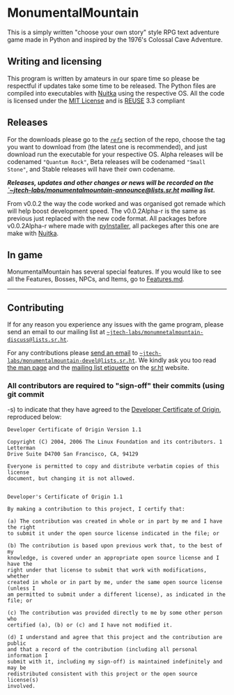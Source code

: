 <!--
SPDX-FileCopyrightText: (C) 2023-2025 jtech-labs <~jtech-labs/public@lists.sr.ht>

SPDX-License-Identifier: MIT
-->

# MonumentalMountain
This is a simply written "choose your own story" style RPG text adventure game made in Python and inspired by the 1976's Colossal Cave Adventure.

## Writing and licensing

This program is written by amateurs in our spare time so please be respectful if updates take some time to be released.
The Python files are compiled into executables with [Nuitka](https://nuitka.net) using the respective OS.
All the code is licensed under the [MIT License](LICENCES/MIT.txt) and is [REUSE](https://reuse.software) 3.3 compliant

## Releases

For the downloads please go to the [*`refs`*](https://git.sr.ht/~jtech-labs/MonumentalMountain/refs)
section of the repo, choose the tag you want to download from (the latest one is recommended),
and just download run the executable for your respective OS. Alpha releases will be codenamed `"Quantum Rock"`,
Beta releases will be codenamed `"Small Stone"`, and Stable releases will have their own codename.

___Releases, updates and other changes or news will be recorded on the
[`~jtech-labs/monumentalmountain-announce@lists.sr.ht](https://lists.sr.ht/~jtech-labs/monumentalmountain-announce) mailing list.___

From v0.0.2 the way the code worked and was organised got remade which will help boost development speed.
The v0.0.2Alpha-r is the same as previous just replaced with the new code format.
All packages before v0.0.2Alpha-r where made with [pyInstaller](https://pyinstaller.org), all packeges after this one are make with [Nuitka](https://nuitka.net).

## In game

MonumentalMountain has several special features. If you would like to see all
the Features, Bosses, NPCs, and Items, go to [Features.md](Features.md).

--- 
## Contributing

If for any reason you experience any issues with the game program, please send
an email to our mailing list at
[`~jtech-labs/monumnetalmountain-discuss@lists.sr.ht`](https://lists.sr.ht/~jtech-labs/monumentalmountain-discuss).

For any contributions please [send an email](https://git-send-email.io) to
[`~jtech-labs/monumentalmountain-devel@lists.sr.ht`](https://lists.sr.ht/~jtech-labs/monumentalmountain-devel).
We kindly ask you too read [the man page](https://man.sr.ht/lists.sr.ht/) and
the [mailing list etiquette](https://man.sr.ht/lists.sr.ht/etiquette.md) on the
[sr.ht](https://sr.ht) website.

### All contributors are required to "sign-off" their commits (using git commit
-s) to indicate that they have agreed to the [Developer Certificate of
Origin](https://developercertificate.org/), reproduced below:

```
Developer Certificate of Origin Version 1.1

Copyright (C) 2004, 2006 The Linux Foundation and its contributors. 1 Letterman
Drive Suite D4700 San Francisco, CA, 94129

Everyone is permitted to copy and distribute verbatim copies of this license
document, but changing it is not allowed.


Developer's Certificate of Origin 1.1

By making a contribution to this project, I certify that:

(a) The contribution was created in whole or in part by me and I have the right
to submit it under the open source license indicated in the file; or

(b) The contribution is based upon previous work that, to the best of my
knowledge, is covered under an appropriate open source license and I have the
right under that license to submit that work with modifications, whether
created in whole or in part by me, under the same open source license (unless I
am permitted to submit under a different license), as indicated in the file; or

(c) The contribution was provided directly to me by some other person who
certified (a), (b) or (c) and I have not modified it.

(d) I understand and agree that this project and the contribution are public
and that a record of the contribution (including all personal information I
submit with it, including my sign-off) is maintained indefinitely and may be
redistributed consistent with this project or the open source license(s)
involved. 
```
